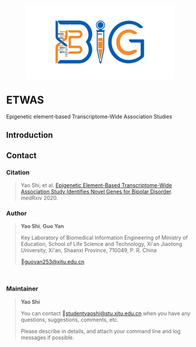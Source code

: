<div align=center>
<img src="./logo/bigc.png" width="400" height="200" slt="bigclogo" align="middle" />
</div>

# ETWAS
Epigenetic element-based Transcriptome-Wide Association Studies
## Introduction
## Contact
### Citation
> Yao Shi, et al. [Epigenetic Element-Based Transcriptome-Wide Association Study Identifies Novel Genes for Bipolar Disorder](https://www.medrxiv.org/content/10.1101/2020.07.23.20161174v3). medRxiv 2020.
### Author
> **Yao Shi**, **Guo Yan**
>
> Key Laboratory of Biomedical Information Engineering of Ministry of Education, School of Life Science and Technology, Xi'an Jiaotong University, Xi'an, Shaanxi Province, 710049, P. R. China
>
> :email:guoyan253@xjtu.edu.cn
<br>

### Maintainer
> **Yao Shi**
>
> You can contact :email:studentyaoshi@stu.xjtu.edu.cn when you have any questions, suggestions, comments, etc.
>
> Please describe in details, and attach your command line and log messages if possible.
<br>
